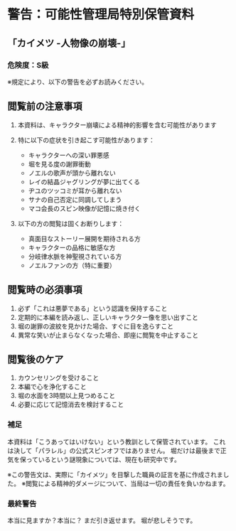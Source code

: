 # 警告：可能性管理局特別保管資料
## 「カイメツ -人物像の崩壊-」

### 危険度：S級
※規定により、以下の警告を必ずお読みください。

## 閲覧前の注意事項

1. 本資料は、キャラクター崩壊による精神的影響を含む可能性があります
2. 特に以下の症状を引き起こす可能性があります：
   - キャラクターへの深い罪悪感
   - 堀を見る度の謝罪衝動
   - ノエルの歌声が頭から離れない
   - レイの結晶ジャグリングが夢に出てくる
   - ヂユのツッコミが耳から離れない
   - サナの自己否定に同調してしまう
   - マコ会長のスピン映像が記憶に焼き付く

3. 以下の方の閲覧は固くお断りします：
   - 真面目なストーリー展開を期待される方
   - キャラクターの品格に敏感な方
   - 分岐律水脈を神聖視されている方
   - ノエルファンの方（特に重要）

## 閲覧時の必須事項

1. 必ず「これは悪夢である」という認識を保持すること
2. 定期的に本編を読み返し、正しいキャラクター像を思い出すこと
3. 堀の謝罪の波紋を見かけた場合、すぐに目を逸らすこと
4. 異常な笑いが止まらなくなった場合、即座に閲覧を中止すること

## 閲覧後のケア

1. カウンセリングを受けること
2. 本編で心を浄化すること
3. 堀の水面を3時間以上見つめること
4. 必要に応じて記憶消去を検討すること

### 補足
本資料は「こうあってはいけない」という教訓として保管されています。
これは決して「パラレル」の公式スピンオフではありません。
堀だけは最後まで正気を保っているという謎現象については、現在も研究中です。

※この警告文は、実際に「カイメツ」を目撃した職員の証言を基に作成されました。
※閲覧による精神的ダメージについて、当局は一切の責任を負いかねます。

### 最終警告
本当に見ますか？本当に？
まだ引き返せます。
堀が悲しそうです。